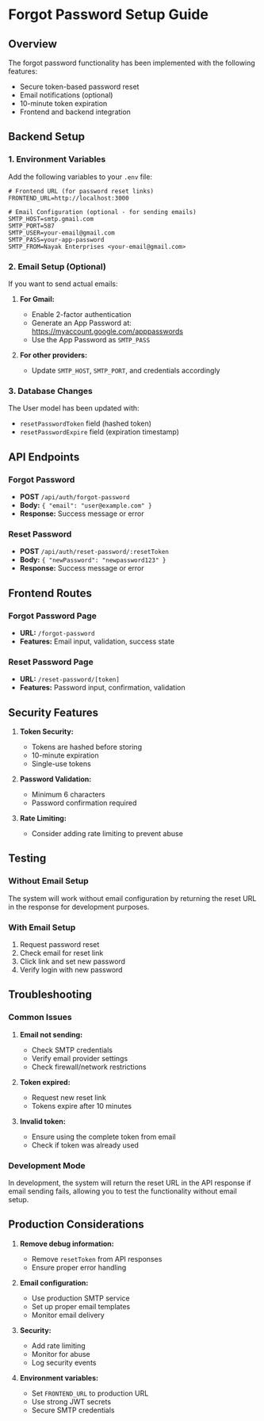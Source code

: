 # Forgot Password Setup Guide

## Overview
The forgot password functionality has been implemented with the following features:
- Secure token-based password reset
- Email notifications (optional)
- 10-minute token expiration
- Frontend and backend integration

## Backend Setup

### 1. Environment Variables
Add the following variables to your `.env` file:

```env
# Frontend URL (for password reset links)
FRONTEND_URL=http://localhost:3000

# Email Configuration (optional - for sending emails)
SMTP_HOST=smtp.gmail.com
SMTP_PORT=587
SMTP_USER=your-email@gmail.com
SMTP_PASS=your-app-password
SMTP_FROM=Nayak Enterprises <your-email@gmail.com>
```

### 2. Email Setup (Optional)
If you want to send actual emails:

1. **For Gmail:**
   - Enable 2-factor authentication
   - Generate an App Password at: https://myaccount.google.com/apppasswords
   - Use the App Password as `SMTP_PASS`

2. **For other providers:**
   - Update `SMTP_HOST`, `SMTP_PORT`, and credentials accordingly

### 3. Database Changes
The User model has been updated with:
- `resetPasswordToken` field (hashed token)
- `resetPasswordExpire` field (expiration timestamp)

## API Endpoints

### Forgot Password
- **POST** `/api/auth/forgot-password`
- **Body:** `{ "email": "user@example.com" }`
- **Response:** Success message or error

### Reset Password
- **POST** `/api/auth/reset-password/:resetToken`
- **Body:** `{ "newPassword": "newpassword123" }`
- **Response:** Success message or error

## Frontend Routes

### Forgot Password Page
- **URL:** `/forgot-password`
- **Features:** Email input, validation, success state

### Reset Password Page
- **URL:** `/reset-password/[token]`
- **Features:** Password input, confirmation, validation

## Security Features

1. **Token Security:**
   - Tokens are hashed before storing
   - 10-minute expiration
   - Single-use tokens

2. **Password Validation:**
   - Minimum 6 characters
   - Password confirmation required

3. **Rate Limiting:**
   - Consider adding rate limiting to prevent abuse

## Testing

### Without Email Setup
The system will work without email configuration by returning the reset URL in the response for development purposes.

### With Email Setup
1. Request password reset
2. Check email for reset link
3. Click link and set new password
4. Verify login with new password

## Troubleshooting

### Common Issues

1. **Email not sending:**
   - Check SMTP credentials
   - Verify email provider settings
   - Check firewall/network restrictions

2. **Token expired:**
   - Request new reset link
   - Tokens expire after 10 minutes

3. **Invalid token:**
   - Ensure using the complete token from email
   - Check if token was already used

### Development Mode
In development, the system will return the reset URL in the API response if email sending fails, allowing you to test the functionality without email setup.

## Production Considerations

1. **Remove debug information:**
   - Remove `resetToken` from API responses
   - Ensure proper error handling

2. **Email configuration:**
   - Use production SMTP service
   - Set up proper email templates
   - Monitor email delivery

3. **Security:**
   - Add rate limiting
   - Monitor for abuse
   - Log security events

4. **Environment variables:**
   - Set `FRONTEND_URL` to production URL
   - Use strong JWT secrets
   - Secure SMTP credentials
